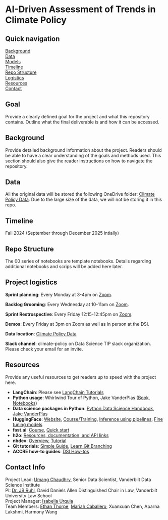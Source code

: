 # AI-Driven Assessment of Trends in Climate Policy

## Quick navigation
[Background](#background)  
[Data](#data)  
[Models](#models)  
[Timeline](#timeline)  
[Repo Structure](#repo-structure)  
[Logistics](#project-logistics)  
[Resources](#resources)  
[Contact](#contact-info)

## Goal

Provide a clearly defined goal for the project and what this repository contains. Outline what the final deliverable is and how it can be accessed.

## Background  

Provide detailed background information about the project. Readers should be able to have a clear understanding of the goals and methods used. This section should also give the reader instructions on how to navigate the repository. 

## Data

All the original data will be stored the following OneDrive folder: [Climate Policy Data](https://vanderbilt365-my.sharepoint.com/:f:/g/personal/ethan_i_thorpe_vanderbilt_edu/Eu8eb1jCuJpKoSTcq--22E4BSKa8mQxXrjD8p-2wrlX_hQ?e=P0j56t). Due to the large size of the data, we will not be storing it in this repo. 

## Timeline

Fall 2024 (September through December 2025 intially)

## Repo Structure 

The 00 series of notebooks are template notebooks. Details regarding additional notebooks and scrips will be added here later.

## Project logistics

**Sprint planning**: Every Monday at 3-4pm on [Zoom](https://vanderbilt.zoom.us/j/99721970914?pwd=UK6icdNV4bKaXiVZAArk8aVatmzKEC.1&from=addon). 

**Backlog Grooming**: Every Wednesday at 10-11am on [Zoom](https://vanderbilt.zoom.us/j/98299561939?pwd=vl4Aa7HvmBoTCVR4QaaRlpRKevxYpo.1&from=addon). 

**Sprint Restrospective**: Every Friday 12:15-12:45pm on [Zoom](https://vanderbilt.zoom.us/j/97196543286?pwd=Km2IIUtF0fltijN5oQ92v9wtrNqKt4.1&from=addon). 

**Demos**: Every Friday at 3pm on Zoom as well as in person at the DSI.  

**Data location**: [Climate Policy Data](https://vanderbilt365-my.sharepoint.com/:f:/g/personal/ethan_i_thorpe_vanderbilt_edu/Eu8eb1jCuJpKoSTcq--22E4BSKa8mQxXrjD8p-2wrlX_hQ?e=P0j56t)

**Slack channel**: climate-policy on Data Science TIP slack organization. Please check your email for an invite. 

## Resources 

Provide any useful resources to get readers up to speed with the project here. 

* **LangChain**: Please see [LangChain Tutorials](https://python.langchain.com/docs/tutorials/)
* **Python usage**: Whirlwind Tour of Python, Jake VanderPlas ([Book](https://learning.oreilly.com/library/view/a-whirlwind-tour/9781492037859/), [Notebooks](https://github.com/jakevdp/WhirlwindTourOfPython))
* **Data science packages in Python**: [Python Data Science Handbook, Jake VanderPlas](https://jakevdp.github.io/PythonDataScienceHandbook/) 
* **HuggingFace**: [Website](https://huggingface.co/transformers/index.html), [Course/Training](https://huggingface.co/course/chapter1), [Inference using pipelines](https://huggingface.co/transformers/task_summary.html), [Fine tuning models](https://huggingface.co/transformers/training.html)
* **fast.ai**: [Course](https://course.fast.ai/), [Quick start](https://docs.fast.ai/quick_start.html)
* **h2o**: [Resources, documentation, and API links](https://docs.h2o.ai/#h2o)
* **nbdev**: [Overview](https://nbdev.fast.ai/), [Tutorial](https://nbdev.fast.ai/tutorial.html)
* **Git tutorials**: [Simple Guide](https://rogerdudler.github.io/git-guide/), [Learn Git Branching](https://learngitbranching.js.org/?locale=en_US)
* **ACCRE how-to guides**: [DSI How-tos](https://github.com/vanderbilt-data-science/how-tos)  

## Contact Info

Project Lead: [Umang Chaudhry](mailto:umang.chaudhry@vanderbilt.edu), Senior Data Scientist, Vanderbilt Data Science Institute  
PI: [Dr. JB Ruhl](mailto:jb.ruhl@vanderbilt.edu), David Daniels Allen Distinguished Chair in Law, Vanderbilt University Law School  
Project Manager: [Isabella Urquia](mailto:isabella.m.urquia@vanderbilt.edu)  
Team Members: [Ethan Thorpe](mailto:ethan.i.thorpe@vanderbilt.edu), [Mariah Caballero](mailto:mariah.d.caballero@vanderbilt.edu), Xuanxuan Chen, Aparna Lakshmi, Harmony Wang  
